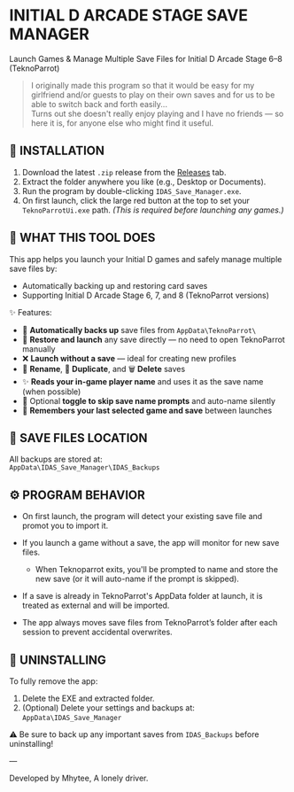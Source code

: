 INITIAL D ARCADE STAGE SAVE MANAGER  
===================================  

Launch Games & Manage Multiple Save Files for Initial D Arcade Stage 6–8 (TeknoParrot)

> I originally made this program so that it would be easy for my girlfriend and/or guests to play on their own saves and for us to be able to switch back and forth easily...  
> Turns out she doesn't really enjoy playing and I have no friends — so here it is, for anyone else who might find it useful.

📂 INSTALLATION  
---------------  
1. Download the latest `.zip` release from the [Releases](https://github.com/mhytee/idas_save_manager/releases) tab.  
2. Extract the folder anywhere you like (e.g., Desktop or Documents).  
3. Run the program by double-clicking `IDAS_Save_Manager.exe`.  
4. On first launch, click the large red button at the top to set your `TeknoParrotUi.exe` path. _(This is required before launching any games.)_


🧠 WHAT THIS TOOL DOES  
----------------------  
This app helps you launch your Initial D games and safely manage multiple save files by:  
- Automatically backing up and restoring card saves  
- Supporting Initial D Arcade Stage 6, 7, and 8 (TeknoParrot versions)

✨ Features:  
- 🔁 **Automatically backs up** save files from `AppData\TeknoParrot\`
- 💾 **Restore and launch** any save directly — no need to open TeknoParrot manually
- ❌ **Launch without a save** — ideal for creating new profiles
- 📝 **Rename**, 📄 **Duplicate**, and 🗑️ **Delete** saves
- ✨ **Reads your in-game player name** and uses it as the save name (when possible)
- 🔘 Optional **toggle to skip save name prompts** and auto-name silently
- 🧠 **Remembers your last selected game and save** between launches

💾 SAVE FILES LOCATION  
----------------------  
All backups are stored at:  
`AppData\IDAS_Save_Manager\IDAS_Backups`

⚙️ PROGRAM BEHAVIOR  
-------------------  
- On first launch, the program will detect your existing save file and promot you to import it.

- If you launch a game without a save, the app will monitor for new save files.  
  - When Teknoparrot exits, you'll be prompted to name and store the new save (or it will auto-name if the prompt is skipped).  

- If a save is already in TeknoParrot's AppData folder at launch, it is treated as external and will be imported.

- The app always moves save files from TeknoParrot’s folder after each session to prevent accidental overwrites.

🧽 UNINSTALLING  
---------------  
To fully remove the app:  
1. Delete the EXE and extracted folder.  
2. (Optional) Delete your settings and backups at:  
   `AppData\IDAS_Save_Manager`

⚠️ Be sure to back up any important saves from `IDAS_Backups` before uninstalling!

—

Developed by Mhytee, A lonely driver.
